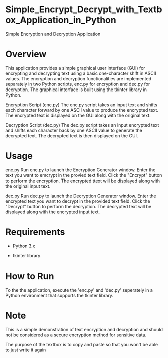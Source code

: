 # Simple_Encrypt_Decrypt_with_Textbox_Application_in_Python

Simple Encryption and Decryption Application

# Overview

This application provides a simple graphical user interface (GUI) for encrypting and decrypting text using a basic one-character shift in ASCII values. The encryption and decryption functionalities are implemented separately in two Python scripts, enc.py for encryption and dec.py for decryption. The graphical interface is built using the tkinter library in Python.

Encryption Script (enc.py)
The enc.py script takes an input text and shifts each character forward by one ASCII value to produce the encrypted text. The encrypted text is displayed on the GUI along with the original text.

Decryption Script (dec.py)
The dec.py script takes an input encrypted text and shifts each character back by one ASCII value to generate the decrypted text. The decrypted text is then displayed on the GUI.

# Usage

enc.py 
Run enc.py to launch the Encryption Generator window.
Enter the text you want to emcrypt in the provied text field.
Click the "Encrypt" button to perform the encryption.
The encrypted ttext will be displayed along with the original input text.

dec.py
Run dec.py to launch the Decryption Generator window.
Enter the encrypted text you want to decrypt in the provided text field.
Click the "Decrypt" button to perform the decryption.
The decrypted text will be displayed along with the encrypted input text.

# Requirements
- Python 3.x

- tkinter library

# How to Run
To the the application, execute the 'enc.py' and 'dec.py' seperately in a Python environment that supports the tkinter library.

# Note
This is a simple demonstration of text encryption and decryption and should not be considered as a secure encryption method for sensitive data.

The purpose of the textbox is to copy and paste so that you won't be able to just write it again

